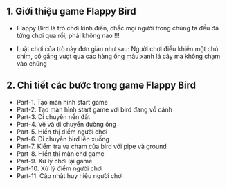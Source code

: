 ## 1. Giới thiệu game Flappy Bird
- Flappy Bird là trò chơi kinh điển, chắc mọi người trong chúng ta đều đã từng chơi qua rồi, phải không nào !!!

- Luật chơi của trò này đơn giản như sau: Người chơi điều khiển một chú chim, cố gắng vượt qua các hàng ống màu xanh lá cây mà không chạm vào chúng

## 2. Chi tiết các bước trong game Flappy Bird

- Part-1. Tạo màn hình start game
- Part-2. Tạo màn hình start game với bird đang vỗ cánh
- Part-3. Di chuyển nền đất
- Part-4. Vẽ và di chuyển đường ống
- Part-5. Hiển thị điểm người chơi
- Part-6. Di chuyển bird lên xuống
- Part-7. Kiểm tra va chạm của bird với pipe và ground
- Part-8. Hiển thị màn end game
- Part-9. Xử lý chơi lại game
- Part-10. Xử lý điểm người chơi
- Part-11. Cập nhật huy hiệu người chơi
